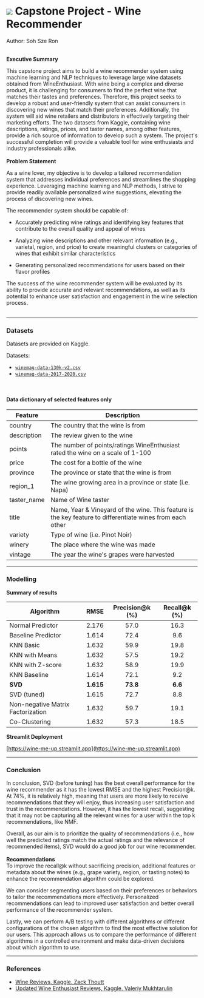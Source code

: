 # ![](https://ga-dash.s3.amazonaws.com/production/assets/logo-9f88ae6c9c3871690e33280fcf557f33.png) Capstone Project - Wine Recommender

Author: Soh Sze Ron
<br>
<br>

**Executive Summary**

This capstone project aims to build a wine recommender system using machine learning and NLP techniques to leverage large wine datasets obtained from WineEnthusiast. With wine being a complex and diverse product, it is challenging for consumers to find the perfect wine that matches their tastes and preferences. Therefore, this project seeks to develop a robust and user-friendly system that can assist consumers in discovering new wines that match their preferences. Additionally, the system will aid wine retailers and distributors in effectively targeting their marketing efforts. The two datasets from Kaggle, containing wine descriptions, ratings, prices, and taster names, among other features, provide a rich source of information to develop such a system. The project's successful completion will provide a valuable tool for wine enthusiasts and industry professionals alike.
<br><br>
**Problem Statement**

As a wine lover, my objective is to develop a tailored recommendation system that addresses individual preferences and streamlines the shopping experience. Leveraging machine learning and NLP methods, I strive to provide readily available personalized wine suggestions, elevating the process of discovering new wines.

The recommender system should be capable of:

- Accurately predicting wine ratings and identifying key features that contribute to the overall quality and appeal of wines

- Analyzing wine descriptions and other relevant information (e.g., varietal, region, and price) to create meaningful clusters or categories of wines that exhibit similar characteristics

- Generating personalized recommendations for users based on their flavor profiles

The success of the wine recommender system will be evaluated by its ability to provide accurate and relevant recommendations, as well as its potential to enhance user satisfaction and engagement in the wine selection process.
<br><br>

---

### Datasets

Datasets are provided on Kaggle.

Datasets: 
* [`winemag-data-130k-v2.csv`](./data/winemag-data-130k-v2.csv)
* [`winemag-data-2017-2020.csv`](./data/winemag-data-2017-2020.csv)

<br>

#### Data dictionary of selected features only

| Feature               | Description                                                                                               |
|-----------------------|-----------------------------------------------------------------------------------------------------------|
| country               | The country that the wine is from                                                                         |
| description           | The review given to the wine                                                                              |
| points                | The number of points/ratings WineEnthusiast rated the wine on a scale of 1-100                            |
| price                 | The cost for a bottle of the wine                                                                         |
| province              | The province or state that the wine is from                                                               |
| region_1              | The wine growing area in a province or state (i.e. Napa)                                                  |
| taster_name           | Name of Wine taster                                                                                       |
| title                 | Name, Year & Vineyard of the wine. This feature is the key feature to differentiate wines from each other |
| variety               | Type of wine (i.e. Pinot Noir)                                                                            |
| winery                | The place where the wine was made                                                                         |
| vintage               | The year the wine's grapes were harvested                                                                 |

---

### Modelling

**Summary of results**

| Algorithm                         | RMSE     | Precision@k (%)| Recall@k (%)|
|-----------------------------------|----------|:-----------:|:--------:|
| Normal Predictor                  | 2.176 |   57.0  | 16.3 |
| Baseline Predictor                | 1.614 |   72.4  | 9.6 |
| KNN Basic                         | 1.632 |   59.9  | 19.8 |
| KNN with Means                    | 1.632 |   57.5  | 19.2 |
| KNN with Z-score                  | 1.632 |   58.9  | 19.9 |
| KNN Baseline                      | 1.614 |   72.1  | 9.2 |
| **SVD**                           | **1.615** | **73.8**|**6.6**|
| SVD (tuned)                    | 1.615 |   72.7  | 8.8 |
| Non-negative Matrix Factorization | 1.632 |   59.7  | 19.1 |
| Co-Clustering                     | 1.632 |   57.3  | 18.5 |



**Streamlit Deployment**

[https://wine-me-up.streamlit.app](https://wine-me-up.streamlit.app)

---

### Conclusion

In conclusion, SVD (before tuning) has the best overall performance for the wine recommender as it has the lowest RMSE and the highest Precision@k. At 74%, it is relatively high, meaning that users are more likely to receive recommendations that they will enjoy, thus increasing user satisfaction and trust in the recommendations. However, it has the lowest recall, suggesting that it may not be capturing all the relevant wines for a user within the top k recommendations, like NMF.

Overall, as our aim is to prioritize the quality of recommendations (i.e., how well the predicted ratings match the actual ratings and the relevance of recommended items), SVD would do a good job for our wine recommender.
<br><br>
**Recommendations** <br>
To improve the recall@k without sacrificing precision, additional features or metadata about the wines (e.g., grape variety, region, or tasting notes) to enhance the recommendation algorithm could be explored. 

We can consider segmenting users based on their preferences or behaviors to tailor the recommendations more effectively. Personalized recommendations can lead to improved user satisfaction and better overall performance of the recommender system.

Lastly, we can perform A/B testing with different algorithms or different configurations of the chosen algorithm to find the most effective solution for our users. This approach allows us to compare the performance of different algorithms in a controlled environment and make data-driven decisions about which algorithm to use.

---

### References

- [Wine Reviews, Kaggle. Zack Thoutt](https://www.kaggle.com/datasets/zynicide/wine-reviews)
- [Updated Wine Enthusiast Reviews, Kaggle. Valeriy Mukhtarulin](https://www.kaggle.com/datasets/manyregression/updated-wine-enthusiast-review)
